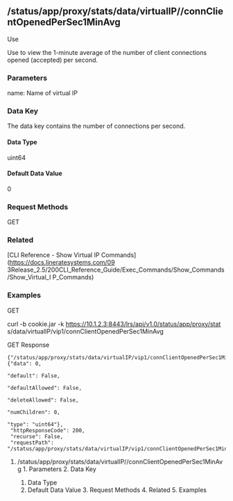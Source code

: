 ## /status/app/proxy/stats/data/virtualIP/<name>/connClientOpenedPerSec1MinAvg

Use

Use to view the 1-minute average of the number of client connections opened
(accepted) per second.

### Parameters

name: Name of virtual IP

### Data Key

The data key contains the number of connections per second.

#### Data Type

uint64

#### Default Data Value

0

### Request Methods

GET

### Related

[CLI Reference - Show Virtual IP Commands](https://docs.lineratesystems.com/09
3Release_2.5/200CLI_Reference_Guide/Exec_Commands/Show_Commands/Show_Virtual_I
P_Commands)

### Examples

GET

curl -b cookie.jar -k https://10.1.2.3:8443/lrs/api/v1.0/status/app/proxy/stat
s/data/virtualIP/vip1/connClientOpenedPerSec1MinAvg

GET Response

    
    {"/status/app/proxy/stats/data/virtualIP/vip1/connClientOpenedPerSec1MinAvg": {"data": 0,
                                                                                      "default": False,
                                                                                      "defaultAllowed": False,
                                                                                      "deleteAllowed": False,
                                                                                      "numChildren": 0,
                                                                                      "type": "uint64"},
     "httpResponseCode": 200,
     "recurse": False,
     "requestPath": "/status/app/proxy/stats/data/virtualIP/vip1/connClientOpenedPerSec1MinAvg"}
    

  1. /status/app/proxy/stats/data/virtualIP/<name>/connClientOpenedPerSec1MinAvg
    1. Parameters
    2. Data Key
      1. Data Type
      2. Default Data Value
    3. Request Methods
    4. Related
    5. Examples

